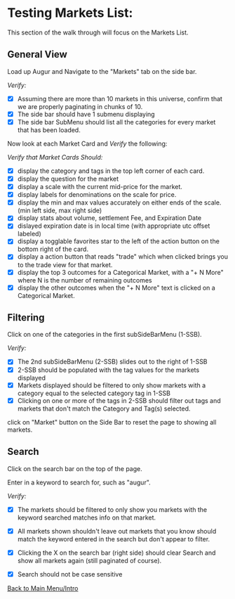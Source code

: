 # Testing Markets List:

This section of the walk through will focus on the Markets List.

## General View

Load up Augur and Navigate to the "Markets" tab on the side bar.

*Verify:*

- [x] Assuming there are more than 10 markets in this universe, confirm that we are properly paginating in chunks of 10.
- [x] The side bar should have 1 submenu displaying 
- [x] The side bar SubMenu should list all the categories for every market that has been loaded.

Now look at each Market Card and *Verify* the following:

*Verify that Market Cards Should:*
- [x] display the category and tags in the top left corner of each card.
- [x] display the question for the market
- [x] display a scale with the current mid-price for the market.
- [x] display labels for denominations on the scale for price.
- [x] display the min and max values accurately on either ends of the scale. (min left side, max right side)
- [x] display stats about volume, settlement Fee, and Expiration Date
- [x] dislayed expiration date is in local time (with appropriate utc offset labeled)
- [x] display a togglable favorites star to the left of the action button on the bottom right of the card.
- [x] display a action button that reads "trade" which when clicked brings you to the trade view for that market.
- [x] display the top 3 outcomes for a Categorical Market, with a "+ N More" where N is the number of remaining outcomes
- [x] display the other outcomes when the "+ N More" text is clicked on a Categorical Market.

## Filtering

Click on one of the categories in the first subSideBarMenu (1-SSB).

*Verify:*
- [x] The 2nd subSideBarMenu (2-SSB) slides out to the right of 1-SSB
- [x] 2-SSB should be populated with the tag values for the markets displayed
- [x] Markets displayed should be filtered to only show markets with a category equal to the selected category tag in 1-SSB
- [x] Clicking on one or more of the tags in 2-SSB should filter out tags and markets that don't match the Category and Tag(s) selected.

click on "Market" button on the Side Bar to reset the page to showing all markets.

## Search

Click on the search bar on the top of the page.

Enter in a keyword to search for, such as "augur". 

*Verify:*
- [x] The markets should be filtered to only show you markets with the keyword searched matches info on that market.
- [x] All markets shown shouldn't leave out markets that you know should match the keyword entered in the search but don't appear to filter.
- [x] Clicking the X on the search bar (right side) should clear Search and show all markets again (still paginated of course).
- [x] Search should not be case sensitive


[Back to Main Menu/Intro](https://github.com/AugurProject/augur-walkthrough/)